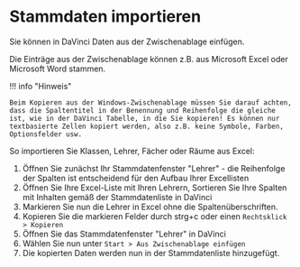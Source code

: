 # Stammdaten importieren

Sie können in DaVinci Daten aus der Zwischenablage einfügen.

Die Einträge aus der Zwischenablage können z.B. aus Microsoft Excel oder Microsoft Word stammen.

!!! info "Hinweis"

    Beim Kopieren aus der Windows-Zwischenablage müssen Sie darauf achten, dass die Spaltentitel in der Benennung und Reihenfolge die gleiche ist, wie in der DaVinci Tabelle, in die Sie kopieren! Es können nur textbasierte Zellen kopiert werden, also z.B. keine Symbole, Farben, Optionsfelder usw.

So importieren Sie Klassen, Lehrer, Fächer oder Räume aus Excel:

1. Öffnen Sie zunächst Ihr Stammdatenfenster "Lehrer" - die Reihenfolge der Spalten ist entscheidend für den Aufbau Ihrer Excellisten
2. Öffnen Sie Ihre Excel-Liste mit Ihren Lehrern, Sortieren Sie Ihre Spalten mit Inhalten gemäß der Stammdatenliste in DaVinci
3. Markieren Sie nun die Lehrer in Excel ohne die Spaltenüberschriften.
4. Kopieren Sie die markieren Felder durch strg+c oder einen ``Rechtsklick > Kopieren`` 
5. Öffnen Sie das Stammdatenfenster "Lehrer" in DaVinci
6. Wählen Sie nun unter ``Start > Aus Zwischenablage einfügen``
7. Die kopierten Daten werden nun in der Stammdatenliste hinzugefügt.
